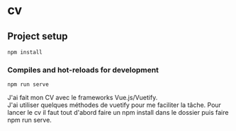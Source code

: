 # cv

## Project setup
```
npm install
```

### Compiles and hot-reloads for development
```
npm run serve
```
J'ai fait mon CV avec le frameworks Vue.js/Vuetify.<br>
J'ai utiliser quelques méthodes de vuetify pour me faciliter la tâche.
Pour lancer le cv il faut tout d'abord faire un npm install dans le dossier puis faire npm run serve.
